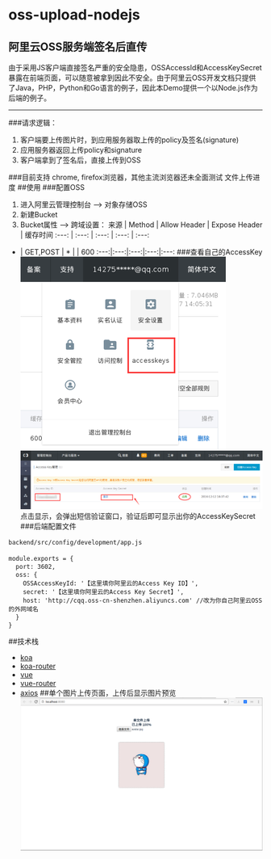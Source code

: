 # oss-upload-nodejs
## 阿里云OSS服务端签名后直传
由于采用JS客户端直接签名严重的安全隐患，OSSAccessId和AccessKeySecret暴露在前端页面，可以随意被拿到因此不安全。由于阿里云OSS开发文档只提供了Java，PHP，Python和Go语言的例子，因此本Demo提供一个以Node.js作为后端的例子。
***
###请求逻辑：
1. 客户端要上传图片时，到应用服务器取上传的policy及签名(signature)
2. 应用服务器返回上传policy和signature
3. 客户端拿到了签名后，直接上传到OSS

###目前支持
chrome, firefox浏览器，其他主流浏览器还未全面测试
文件上传进度
##使用
###配置OSS
1. 进入阿里云管理控制台 --> 对象存储OSS
2. 新建Bucket
3. Bucket属性 --> 跨域设置：
来源 | Method | Allow Header | Expose Header | 缓存时间
:---: | :---: | :---: | :---: | :---:
* | GET,POST | * | | 600
:---:|:---:|:---:|:---:|:---:
###查看自己的AccessKey
![image](./images/accesskey.png)
![image](./images/accesskey2.png)
点击显示，会弹出短信验证窗口，验证后即可显示出你的AccessKeySecret
###后端配置文件
```
backend/src/config/development/app.js

module.exports = {
  port: 3602,
  oss: {
    OSSAccessKeyId: '【这里填你阿里云的Access Key ID】',
    secret: '【这里填你阿里云的Access Key Secret】',
    host: 'http://cqq.oss-cn-shenzhen.aliyuncs.com' //改为你自己阿里云OSS的外网域名
  }
}

```
##技术栈
- [koa](http://koajs.com/)
- [koa-router](https://github.com/alexmingoia/koa-router)
- [vue](http://cn.vuejs.org/)
- [vue-router](https://router.vuejs.org/)
- [axios](https://github.com/mzabriskie/axios)
##单个图片上传页面，上传后显示图片预览
![image](./images/localhost.png)


